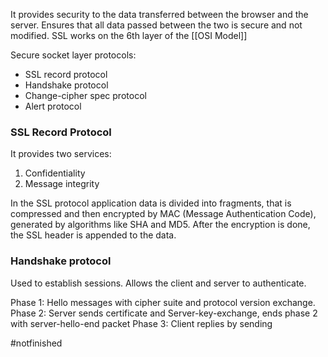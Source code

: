 It provides security to the data transferred between the browser and the server. Ensures that all data passed between the two is secure and not modified. SSL works on the 6th layer of the [[OSI Model]]

Secure socket layer protocols:
- SSL record protocol
- Handshake protocol
- Change-cipher spec protocol
- Alert protocol

### SSL Record Protocol
It provides two services: 
1. Confidentiality
2. Message integrity



In the SSL protocol application data is divided into fragments, that is compressed and then encrypted by MAC (Message Authentication Code), generated by algorithms like SHA and MD5. After the encryption is done, the SSL header is appended to the data.

### Handshake protocol

Used to establish sessions. Allows the client and server to authenticate.

Phase 1: Hello messages with cipher suite and protocol version exchange.
Phase 2: Server sends certificate and Server-key-exchange, ends phase 2 with server-hello-end packet
Phase 3: Client replies by sending 


#notfinished
